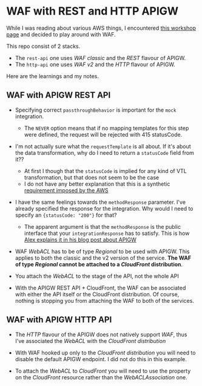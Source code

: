 # WAF with REST and HTTP APIGW

While I was reading about various AWS things, I encountered [this workshop page](https://wellarchitectedlabs.com/security/300_labs/300_multilayered_api_security_with_cognito_and_waf/2_use_secrets_securely/) and decided to play around with WAF.

This repo consist of 2 stacks.

- The `rest-api` one uses _WAF classic_ and the _REST_ flavour of APIGW.
- The `http-api` one uses _WAF v2_ and the _HTTP_ flavour of APIGW.

Here are the learnings and my notes.

## WAF with APIGW REST API

- Specifying correct `passthroughBehavior` is important for the `mock` integration.
  - The `NEVER` option means that if no mapping templates for this step were defined, the request will be rejected with 415 statusCode.
- I'm not actually sure what the `requestTemplate` is all about. If it's about the data transformation, why do I need to return a `statusCode` field from it??
  - At first I though that the `statusCode` is implied for any kind of VTL transformation, but that does not seem to be the case
  - I do not have any better explanation that this is a synthetic [requirement imposed by the AWS](https://docs.aws.amazon.com/apigateway/latest/developerguide/how-to-mock-integration.html#how-to-mock-integration-request-examples)
- I have the same feelings towards the `methodResponse` parameter. I've already specified the response for the integration. Why would I need to specify an `{statusCode: "200"}` for that?

  - The apparent argument is that the `methodResponse` is the public interface that your `integrationResponse` has to satisfy.
    This is how [Alex explains it in his blog post about APIGW](https://www.alexdebrie.com/posts/api-gateway-elements/#defining-status-codes-in-method-responses)

- WAF _WebACL_ has to be of type _Regional_ to be used with APIGW. This applies to both the classic and the v2 version of the service.
  **The WAF of type _Regional_ cannot be attached to a _CloudFront_ distribution**.

- You attach the _WebACL_ to the stage of the API, not the whole API

- With the APIGW REST API + CloudFront, the WAF can be associated with either the API itself or the CloudFront distribution.
  Of course, nothing is stopping you from attaching the WAF to both of the services.

## WAF with APIGW HTTP API

- The _HTTP_ flavour of the APIGW does not natively support _WAF_, thus I've associated the _WebACL_ with the _CloudFront distribution_

- With WAF hooked up only to the _CloudFront distribution_ you will need to disable the default APIGW endpoint.
  I did not do this in this example.

- To attach the _WebACL_ to _CloudFront_ you will need to use the property on the _CloudFront_ resource rather than the _WebACLAssociation_ one.
